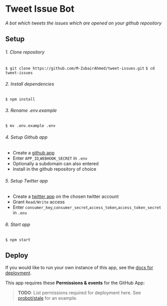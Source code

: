 # Tweet Issue Bot

*A bot which tweets the issues which are opened on your github repository*

## Setup
###### 1. Clone repository
`$ git clone https://github.com/M-ZubairAhmed/tweet-issues.git`
`$ cd tweet-issues`

###### 2. Install dependencies
`$ npm install`


###### 3. Rename .env.example
`$ mv .env.example .env`
###### 4. Setup Github app
  - Create a [github app](https://probot.github.io/docs/development/#configure-a-github-app)
  - Enter `APP_ID`,`WEBHOOK_SECRET` in `.env`
  - Optionally a subdomain can also entered
  - Install in the github repository of choice

###### 5. Setup Twitter app
  - Create a [twitter app](https://apps.twitter.com/) on the chosen twitter account
  - Grant `Read/Write` access
  - Enter `consumer_key`,`consumer_secret`,`access_token`,`access_token_secret` in `.env`

######  6. Start app
`$ npm start`

## Deploy
If you would like to run your own instance of this app, see the [docs for deployment](https://probot.github.io/docs/deployment/).

This app requires these **Permissions & events** for the GitHub App:

> **TODO**: List permissions required for deployment here. See [probot/stale](https://github.com/probot/stale/blob/master/docs/deploy.md) for an example.
